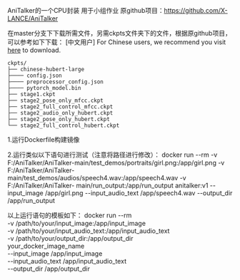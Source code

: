 
AniTalker的一个CPU封装
用于小组作业
原github项目：https://github.com/X-LANCE/AniTalker


在master分支下下载所需文件，另需ckpts文件夹下的文件，根据原github项目，可以参考如下下载：
[中文用户] For Chinese users, we recommend you visit [here](https://pan.baidu.com/s/1gqTPmoJ3QwKbGkqgMXM3Jw?pwd=antk) to download.

```
ckpts/
├── chinese-hubert-large
├──── config.json
├──── preprocessor_config.json
├──── pytorch_model.bin
├── stage1.ckpt
├── stage2_pose_only_mfcc.ckpt
├── stage2_full_control_mfcc.ckpt
├── stage2_audio_only_hubert.ckpt
├── stage2_pose_only_hubert.ckpt
└── stage2_full_control_hubert.ckpt
```

1.运行Dockerfile构建镜像

2.运行类似以下语句进行测试（注意将路径进行修改）：
  docker run --rm -v F:/AniTalker/AniTalker-main/test_demos/portraits/girl.png:/app/girl.png -v F:/AniTalker/AniTalker-main/test_demos/audios/speech4.wav:/app/speech4.wav -v F:/AniTalker/AniTalker- main/run_output:/app/run_output anitalker:v1 --input_image /app/girl.png --input_audio_text /app/speech4.wav --output_dir /app/run_output
  
  以上运行语句的模板如下：
  docker run --rm \
-v /path/to/your/input_image:/app/input_image \
-v /path/to/your/input_audio_text:/app/input_audio_text \
-v /path/to/your/output_dir:/app/output_dir \
your_docker_image_name \
--input_image /app/input_image \
--input_audio_text /app/input_audio_text \
--output_dir /app/output_dir
